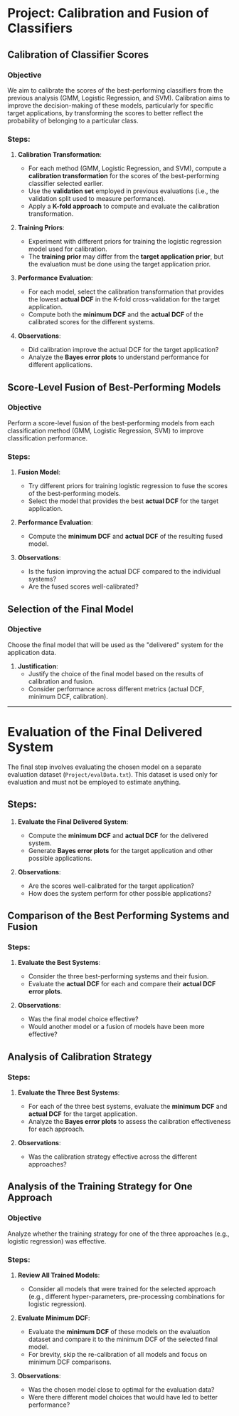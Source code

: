 # Project: Calibration and Fusion of Classifiers

## Calibration of Classifier Scores

### Objective
We aim to calibrate the scores of the best-performing classifiers from the previous analysis (GMM, Logistic Regression, and SVM). Calibration aims to improve the decision-making of these models, particularly for specific target applications, by transforming the scores to better reflect the probability of belonging to a particular class.

### Steps:

1. **Calibration Transformation**:
   - For each method (GMM, Logistic Regression, and SVM), compute a **calibration transformation** for the scores of the best-performing classifier selected earlier.
   - Use the **validation set** employed in previous evaluations (i.e., the validation split used to measure performance).
   - Apply a **K-fold approach** to compute and evaluate the calibration transformation.

2. **Training Priors**:
   - Experiment with different priors for training the logistic regression model used for calibration.
   - The **training prior** may differ from the **target application prior**, but the evaluation must be done using the target application prior.

3. **Performance Evaluation**:
   - For each model, select the calibration transformation that provides the lowest **actual DCF** in the K-fold cross-validation for the target application.
   - Compute both the **minimum DCF** and the **actual DCF** of the calibrated scores for the different systems.
   
4. **Observations**:
   - Did calibration improve the actual DCF for the target application?
   - Analyze the **Bayes error plots** to understand performance for different applications.

## Score-Level Fusion of Best-Performing Models

### Objective
Perform a score-level fusion of the best-performing models from each classification method (GMM, Logistic Regression, SVM) to improve classification performance.

### Steps:

1. **Fusion Model**:
   - Try different priors for training logistic regression to fuse the scores of the best-performing models.
   - Select the model that provides the best **actual DCF** for the target application.

2. **Performance Evaluation**:
   - Compute the **minimum DCF** and **actual DCF** of the resulting fused model.
   
3. **Observations**:
   - Is the fusion improving the actual DCF compared to the individual systems?
   - Are the fused scores well-calibrated?

## Selection of the Final Model

### Objective
Choose the final model that will be used as the "delivered" system for the application data.

1. **Justification**:
   - Justify the choice of the final model based on the results of calibration and fusion.
   - Consider performance across different metrics (actual DCF, minimum DCF, calibration).

---

# Evaluation of the Final Delivered System

The final step involves evaluating the chosen model on a separate evaluation dataset (`Project/evalData.txt`). This dataset is used only for evaluation and must not be employed to estimate anything.

## Steps:

1. **Evaluate the Final Delivered System**:
   - Compute the **minimum DCF** and **actual DCF** for the delivered system.
   - Generate **Bayes error plots** for the target application and other possible applications.

2. **Observations**:
   - Are the scores well-calibrated for the target application?
   - How does the system perform for other possible applications?

## Comparison of the Best Performing Systems and Fusion

### Steps:

1. **Evaluate the Best Systems**:
   - Consider the three best-performing systems and their fusion.
   - Evaluate the **actual DCF** for each and compare their **actual DCF error plots**.

2. **Observations**:
   - Was the final model choice effective?
   - Would another model or a fusion of models have been more effective?

## Analysis of Calibration Strategy

### Steps:

1. **Evaluate the Three Best Systems**:
   - For each of the three best systems, evaluate the **minimum DCF** and **actual DCF** for the target application.
   - Analyze the **Bayes error plots** to assess the calibration effectiveness for each approach.

2. **Observations**:
   - Was the calibration strategy effective across the different approaches?

## Analysis of the Training Strategy for One Approach

### Objective
Analyze whether the training strategy for one of the three approaches (e.g., logistic regression) was effective.

### Steps:

1. **Review All Trained Models**:
   - Consider all models that were trained for the selected approach (e.g., different hyper-parameters, pre-processing combinations for logistic regression).

2. **Evaluate Minimum DCF**:
   - Evaluate the **minimum DCF** of these models on the evaluation dataset and compare it to the minimum DCF of the selected final model.
   - For brevity, skip the re-calibration of all models and focus on minimum DCF comparisons.

3. **Observations**:
   - Was the chosen model close to optimal for the evaluation data?
   - Were there different model choices that would have led to better performance?